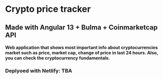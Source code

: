 # Crypto price tracker

## Made with Angular 13 + Bulma + Coinmarketcap API

#### Web application that shows most important info about cryptocurrencies market such as price, market cap, change of price in last 24 hours. Also, you can check the cryptocurrency fundamentals. 

### Deplyoed with Netlify: TBA
